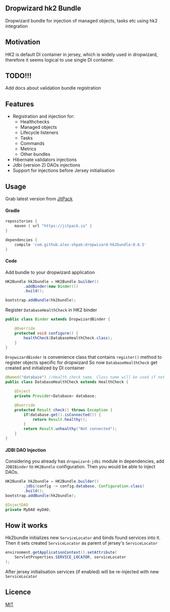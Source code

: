## Dropwizard hk2 Bundle
Dropwizard bundle for injection of managed objects, tasks etc using hk2 integration


## Motivation
HK2 is default DI container in jersey, which is widely used in dropwizard, therefore it seems logical to use single DI container.

## TODO!!!
Add docs about validation bundle registration

## Features
 - Registration and injection for:
   - Healthchecks
   - Managed objects
   - Lifecycle listeners
   - Tasks
   - Commands
   - Metrics
   - Other bundles
 - Hibernate validators injections
 - Jdbi (version 2) DAOs injections 
 - Support for injections before Jersey initialisation
 
 
## Usage
Grab latest version from [JitPack](https://jitpack.io/#alex-shpak/dropwizard-hk2bundle)  

#### Gradle
```groovy
repositories {
    maven { url "https://jitpack.io" }
}
```
```groovy
dependencies {
    compile 'com.github.alex-shpak:dropwizard-hk2bundle:0.6.5'
}
```


#### Code
Add bundle to your dropwizard application
```java
HK2Bundle hk2bundle = HK2Bundle.builder()
        .addBinder(new Binder())
        .build();

bootstrap.addBundle(hk2bundle);
```

Register `DatabaseHealthCheck` in HK2 binder
```java
public class Binder extends DropwizardBinder {

    @Override
    protected void configure() {
        healthCheck(DatabaseHealthCheck.class);
    }
}
```

`DropwizardBinder` is convenience class that contains `register()` method to register objects specific for dropwizard
So now `DatabaseHealthCheck` get created and initialized by DI container

```java
@Named("database") //Health check name. Class name will be used if not set 
public class DatabaseHealthCheck extends HealthCheck {

    @Inject 
    private Provider<Database> database;

    @Override
    protected Result check() throws Exception {
        if(database.get().isConnected()) {
            return Result.healthy();
        }
        return Result.unhealthy("Not connected");
    }
}
```



#### JDBI DAO Injection
Considering you already has `dropwizard-jdbi` module in dependencies, add `JDBIBinder` to `HK2Bundle` configuration.
Then you would be able to inject DAOs.

```java
HK2Bundle hk2bundle = HK2Bundle.builder()
        .jdbi(config -> config.database, Configuration.class)
        .build();
bootstrap.addBundle(hk2bundle);
```
```java
@InjectDAO
private MyDAO myDAO;
```


## How it works
Hk2bundle initializes new `ServiceLocator` and binds found services into it.
Then it sets created `ServiceLocator` as parent of jersey's `ServiceLocator`
```java
environment.getApplicationContext().setAttribute(
    ServletProperties.SERVICE_LOCATOR, serviceLocator
);
```

After jersey initialisation services (if enabled) will be re-injected with new `ServiceLocator`


## Licence
[MIT](LICENSE)
